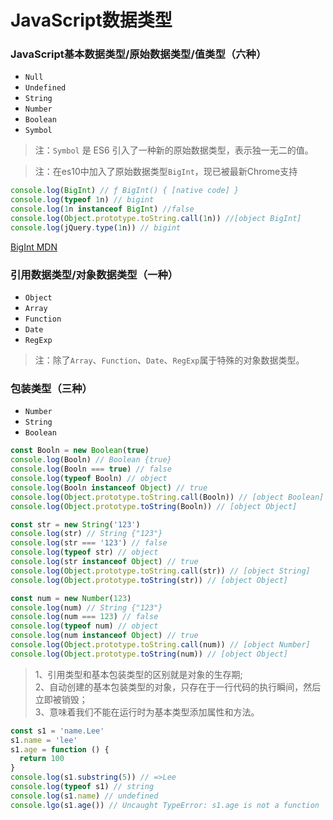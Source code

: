 # JavaScript数据类型

### JavaScript基本数据类型/原始数据类型/值类型（六种）  

* `Null`  
* `Undefined`  
* `String`   
* `Number`  
* `Boolean`  
* `Symbol`  

> 注：`Symbol` 是 ES6 引入了一种新的原始数据类型，表示独一无二的值。

> 注：在es10中加入了原始数据类型`BigInt`，现已被最新Chrome支持  

```javascript
console.log(BigInt) // ƒ BigInt() { [native code] }
console.log(typeof 1n) // bigint
console.log(1n instanceof BigInt) //false
console.log(Object.prototype.toString.call(1n)) //[object BigInt]
console.log(jQuery.type(1n)) // bigint
```

[BigInt MDN](https://developer.mozilla.org/zh-CN/docs/Web/JavaScript/Reference/Global_Objects/BigInt)

### 引用数据类型/对象数据类型（一种）  

* `Object`  
* `Array`  
* `Function`  
* `Date`  
* `RegExp`  

> 注：除了`Array`、`Function`、`Date`、`RegExp`属于特殊的对象数据类型。

### 包装类型（三种）  

* `Number`  
* `String`  
* `Boolean`  

```javascript
const Booln = new Boolean(true)
console.log(Booln) // Boolean {true}
console.log(Booln === true) // false
console.log(typeof Booln) // object
console.log(Booln instanceof Object) // true
console.log(Object.prototype.toString.call(Booln)) // [object Boolean]
console.log(Object.prototype.toString(Booln)) // [object Object]

const str = new String('123')
console.log(str) // String {"123"}
console.log(str === '123') // false
console.log(typeof str) // object
console.log(str instanceof Object) // true
console.log(Object.prototype.toString.call(str)) // [object String]
console.log(Object.prototype.toString(str)) // [object Object]

const num = new Number(123)
console.log(num) // String {"123"}
console.log(num === 123) // false
console.log(typeof num) // object
console.log(num instanceof Object) // true
console.log(Object.prototype.toString.call(num)) // [object Number]
console.log(Object.prototype.toString(num)) // [object Object]
```

> 1、引用类型和基本包装类型的区别就是对象的生存期;  
> 2、自动创建的基本包装类型的对象，只存在于一行代码的执行瞬间，然后立即被销毁；  
> 3、意味着我们不能在运行时为基本类型添加属性和方法。  

```javascript
const s1 = 'name.Lee'
s1.name = 'lee'
s1.age = function () {
  return 100
}
console.log(s1.substring(5)) // =>Lee
console.log(typeof s1) // string
console.log(s1.name) // undefined
console.lgo(s1.age()) // Uncaught TypeError: s1.age is not a function
```
